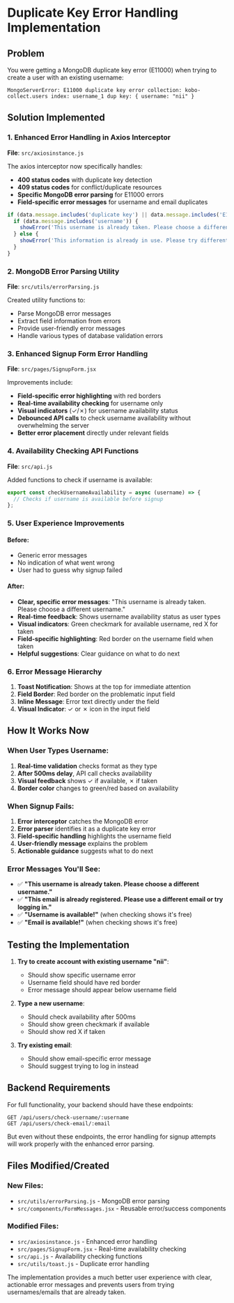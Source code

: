 # Duplicate Key Error Handling Implementation

## Problem
You were getting a MongoDB duplicate key error (E11000) when trying to create a user with an existing username:
```
MongoServerError: E11000 duplicate key error collection: kobo-collect.users index: username_1 dup key: { username: "nii" }
```

## Solution Implemented

### 1. **Enhanced Error Handling in Axios Interceptor**
**File**: `src/axiosinstance.js`

The axios interceptor now specifically handles:
- **400 status codes** with duplicate key detection
- **409 status codes** for conflict/duplicate resources
- **Specific MongoDB error parsing** for E11000 errors
- **Field-specific error messages** for username and email duplicates

```javascript
if (data.message.includes('duplicate key') || data.message.includes('E11000')) {
  if (data.message.includes('username')) {
    showError('This username is already taken. Please choose a different username.');
  } else {
    showError('This information is already in use. Please try different details.');
  }
}
```

### 2. **MongoDB Error Parsing Utility**
**File**: `src/utils/errorParsing.js`

Created utility functions to:
- Parse MongoDB error messages
- Extract field information from errors
- Provide user-friendly error messages
- Handle various types of database validation errors

### 3. **Enhanced Signup Form Error Handling**
**File**: `src/pages/SignupForm.jsx`

Improvements include:
- **Field-specific error highlighting** with red borders
- **Real-time availability checking** for username only
- **Visual indicators** (✓/✗) for username availability status
- **Debounced API calls** to check username availability without overwhelming the server
- **Better error placement** directly under relevant fields

### 4. **Availability Checking API Functions**
**File**: `src/api.js`

Added functions to check if username is available:
```javascript
export const checkUsernameAvailability = async (username) => {
  // Checks if username is available before signup
};
```

### 5. **User Experience Improvements**

#### Before:
- Generic error messages
- No indication of what went wrong
- User had to guess why signup failed

#### After:
- **Clear, specific error messages**: "This username is already taken. Please choose a different username."
- **Real-time feedback**: Shows username availability status as user types
- **Visual indicators**: Green checkmark for available username, red X for taken
- **Field-specific highlighting**: Red border on the username field when taken
- **Helpful suggestions**: Clear guidance on what to do next

### 6. **Error Message Hierarchy**

1. **Toast Notification**: Shows at the top for immediate attention
2. **Field Border**: Red border on the problematic input field
3. **Inline Message**: Error text directly under the field
4. **Visual Indicator**: ✓ or ✗ icon in the input field

## How It Works Now

### When User Types Username:
1. **Real-time validation** checks format as they type
2. **After 500ms delay**, API call checks availability
3. **Visual feedback** shows ✓ if available, ✗ if taken
4. **Border color** changes to green/red based on availability

### When Signup Fails:
1. **Error interceptor** catches the MongoDB error
2. **Error parser** identifies it as a duplicate key error
3. **Field-specific handling** highlights the username field
4. **User-friendly message** explains the problem
5. **Actionable guidance** suggests what to do next

### Error Messages You'll See:

- ✅ **"This username is already taken. Please choose a different username."**
- ✅ **"This email is already registered. Please use a different email or try logging in."**
- ✅ **"Username is available!"** (when checking shows it's free)
- ✅ **"Email is available!"** (when checking shows it's free)

## Testing the Implementation

1. **Try to create account with existing username "nii"**:
   - Should show specific username error
   - Username field should have red border
   - Error message should appear below username field

2. **Type a new username**:
   - Should check availability after 500ms
   - Should show green checkmark if available
   - Should show red X if taken

3. **Try existing email**:
   - Should show email-specific error message
   - Should suggest trying to log in instead

## Backend Requirements

For full functionality, your backend should have these endpoints:
```
GET /api/users/check-username/:username
GET /api/users/check-email/:email
```

But even without these endpoints, the error handling for signup attempts will work properly with the enhanced error parsing.

## Files Modified/Created

### New Files:
- `src/utils/errorParsing.js` - MongoDB error parsing
- `src/components/FormMessages.jsx` - Reusable error/success components

### Modified Files:
- `src/axiosinstance.js` - Enhanced error handling
- `src/pages/SignupForm.jsx` - Real-time availability checking
- `src/api.js` - Availability checking functions
- `src/utils/toast.js` - Duplicate error handling

The implementation provides a much better user experience with clear, actionable error messages and prevents users from trying usernames/emails that are already taken.
